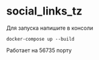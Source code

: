 # social_links_tz
Для запуска напишите в консоли
```
docker-compose up --build
```
Работает на 56735 порту